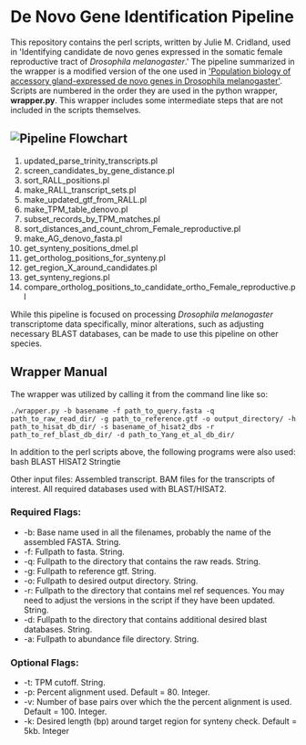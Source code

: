 # De Novo Gene Identification Pipeline

This repository contains the perl scripts, written by Julie M. Cridland, used in 'Identifying candidate de novo genes expressed in the somatic female reproductive tract of *Drosophila melanogaster*.' The pipeline summarized in the wrapper is a modified version of the one used in ['Population biology of accessory gland-expressed de novo genes in Drosophila melanogaster'](https://www.ncbi.nlm.nih.gov/pmc/articles/PMC8733444/pdf/iyab207.pdf).
Scripts are numbered in the order they are used in the python wrapper, __wrapper.py__. This wrapper includes some intermediate steps that are not included in the scripts themselves.

## ![Pipeline Flowchart](https://raw.githubusercontent.com/kaelom/Dmel_DNG_Pipeline_2023/main/flowchart.png)


1. updated_parse_trinity_transcripts.pl
2. screen_candidates_by_gene_distance.pl
3. sort_RALL_positions.pl
4. make_RALL_transcript_sets.pl
5. make_updated_gtf_from_RALL.pl
6. make_TPM_table_denovo.pl
7. subset_records_by_TPM_matches.pl
8. sort_distances_and_count_chrom_Female_reproductive.pl
9. make_AG_denovo_fasta.pl
10. get_synteny_positions_dmel.pl
11. get_ortholog_positions_for_synteny.pl
12. get_region_X_around_candidates.pl
13. get_synteny_regions.pl
14. compare_ortholog_positions_to_candidate_ortho_Female_reproductive.pl


While this pipeline is focused on processing *Drosophila melanogaster* transcriptome data specifically, minor alterations, such as adjusting necessary BLAST databases, can be made to use this pipeline on other species. 

## Wrapper Manual

The wrapper was utilized by calling it from the command line like so:

``` 
./wrapper.py -b basename -f path_to_query.fasta -q path_to_raw_read_dir/ -g path_to_reference.gtf -o output_directory/ -h path_to_hisat_db_dir/ -s basename_of_hisat2_dbs -r path_to_ref_blast_db_dir/ -d path_to_Yang_et_al_db_dir/

``` 

In addition to the perl scripts above, the following programs were also used:
bash
BLAST
HISAT2
Stringtie

Other input files:
Assembled transcript.
BAM files for the transcripts of interest.
All required databases used with BLAST/HISAT2.


### Required Flags:

* -b: Base name used in all the filenames, probably the name of the assembled FASTA. String.
* -f: Fullpath to fasta. String.
* -q: Fullpath to the directory that contains the raw reads. String.
* -g: Fullpath to reference gtf. String.
* -o: Fullpath to desired output directory. String.
* -r: Fullpath to the directory that contains mel ref sequences. You may need to adjust the versions in the script if they have been updated. String.
* -d: Fullpath to the directory that contains additional desired blast databases. String.
* -a: Fullpath to abundance file directory. String.

### Optional Flags:

* -t: TPM cutoff. String. 
* -p: Percent alignment used. Default = 80. Integer.
* -v: Number of base pairs over which the the percent alignment is used. Default = 100. Integer. 
* -k: Desired length (bp) around target region for synteny check. Default = 5kb. Integer
